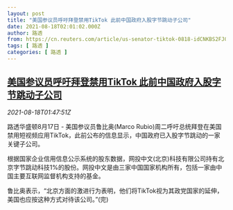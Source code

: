 ```yaml
---
layout: post
title: "美国参议员呼吁拜登禁用TikTok 此前中国政府入股字节跳动子公司"
date: 2021-08-18T02:01:02.000Z
author: 路透
from: https://cn.reuters.com/article/us-senator-tiktok-0818-idCNKBS2FJ03S
tags: [ 路透 ]
categories: [ 路透 ]
---
```

<!--1629252062000-->
[美国参议员呼吁拜登禁用TikTok 此前中国政府入股字节跳动子公司](https://cn.reuters.com/article/us-senator-tiktok-0818-idCNKBS2FJ03S)
------

<div>
<div><i>2021-08-18T01:47:51Z</i></div><p>路透华盛顿8月17日 - 美国参议员鲁比奥(Marco Rubio)周二呼吁总统拜登在美国禁用短视频应用TikTok，此前公布的信息显示，中国政府已入股字节跳动的一家关键子公司。</p><p>根据国家企业信用信息公示系统的股东数据，网投中文(北京)科技有限公司持有北京字节跳动科技1%的股份。网投中文是由三家中国国家机构所有，包括一家由中国主要互联网监督机构支持的基金。</p><p>鲁比奥表示，“北京方面的激进行为表明，他们将TikTok视为其政党国家的延伸，美国也应按这种方式对待该公司。”(完)</p>
</div>

